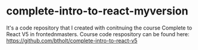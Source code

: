 # complete-intro-to-react-myversion

It's a code repository that I created with conitnuing the course Complete to React V5 in frontednmasters.
Course code respository can be found here: https://github.com/btholt/complete-intro-to-react-v5
